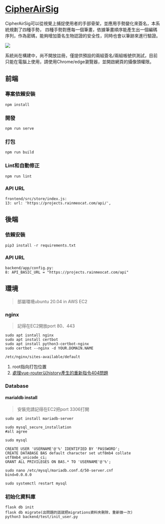 # [CipherAirSig](https://projects.rainmeocat.com/)
CipherAirSig可以從視覺上捕捉使用者的手部骨架，並應用手勢變化來簽名，本系統規劃了四種手勢， 四種手勢對應每一個筆畫，依據筆畫順序能產生出一個編碼序列，作為密碼，能夠增加簽名生物認證的安全性，同時也會以筆跡來進行驗證。

![](https://i.imgur.com/RVgvTj4.png)

系統尚在構建中，尚不開放註冊，僅提供預設的兩組簽名/兩組帳號供測試，目前只能在電腦上使用，請使用Chrome/edge瀏覽器，並開啟網頁的攝像頭權限。
## 前端
### 專案依賴安裝
```
npm install
```

### 開發
```
npm run serve
```

### 打包
```
npm run build
```

### Lint和自動修正
```
npm run lint
```
### API URL
```
frontend/src/store/index.js:
13: url: 'https://projects.rainmeocat.com/api/',
```
## 後端
### 依賴安裝
```
pip3 install -r requirements.txt
```
### API URL
```
backend/app/config.py:
8: API_BASIC_URL = "https://projects.rainmeocat.com/api"
```

## 環境
> 部屬環境ubuntu 20.04 in AWS EC2
### nginx
> 記得在EC2開放port 80、443

```
sudo apt isntall nginx
sudo apt install certbot
sudo apt install python3-certbot-nginx
sudo certbot --nginx -d YOUR.DOMAIN.NAME 

```
`/etc/nginx/sites-available/default`
1. root指向打包位置
1. [處理vue-router以history產生的重新指令404問題](https://juejin.cn/post/7140073647427256350)
### Database
#### marialdb install
> 安裝完請記得在EC2把port 3306打開

```=bash
sudo apt install mariadb-server

sudo mysql_secure_installation
#all agree

sudo mysql

CREATE USER 'USERNAME'@'%' IDENTIFIED BY 'PASSWORD';
CREATE DATABASE BAS default character set utf8mb4 collate utf8mb4_unicode_ci;
GRANT ALL PRIVILEGES ON BAS.* TO 'USERNAME'@'%';

sudo nano /etc/mysql/mariadb.conf.d/50-server.cnf
bind=0.0.0.0

sudo systemctl restart mysql
```
### 初始化資料庫
```
flask db init
flask db migrate(出問題的話就把migrations資料夾刪除，重新做一次)
python3 backend/test/init_user.py
```